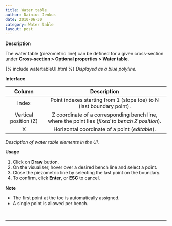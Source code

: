 ```yaml
---
title: Water table 
author: Dainius Jenkus
date: 2010-06-30
category: Water table
layout: post
---
```


**Description**

The water table (piezometric line) can be defined for a given cross-section under **Cross-section > Optional properties > Water table**.


{% include watertableUI.html %}
*Displayed as a blue polyline.*

**Interface**

|Column|Description|
|:-:|:-:|
|Index| Point indexes starting from 1 (slope toe) to N (last boundary point).|
|Vertical position (Z)|Z coordinate of a corresponding bench line, where the point lies (*fixed to bench Z position*).| 
|X| Horizontal coordinate of a point (*editable*).| 

*Desciption of water table elements in the UI.*

**Usage**

1. Click on **Draw** button.
2. On the visualiser, hover over a desired bench line and select a point. 
3. Close the piezometric line by selecting the last point on the boundary.
4. To confirm, click **Enter**, or **ESC** to cancel.

**Note**
* The first point at the toe is automatically assigned.
* A single point is allowed per bench.


<p>&nbsp;</p>

 ---
